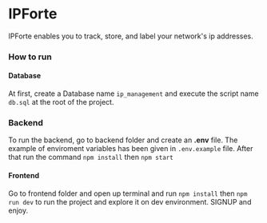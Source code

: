 # IPForte

IPForte enables you to track, store, and label your network's ip addresses.

### How to run

#### Database

At first, create a Database name `ip_management` and execute the script name `db.sql` at the root of the project.

### Backend

To run the backend, go to backend folder and create an **.env** file. The example of enviroment variables has been given in `.env.example` file. After that run the command `npm install` then `npm start`

#### Frontend

Go to frontend folder and open up terminal and run `npm install` then `npm run dev` to run the project and explore it on dev environment. SIGNUP and enjoy.
